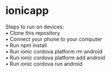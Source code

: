 # ionicapp
Steps to run on devices: <br>
• Clone this repository <br>
• Connect your phone to your computer <br>
• Run npm install <br>
• Run ionic cordova platform rm android <br>
• Run ionic cordova platform add android <br>
• Run ionic cordova run android <br>
